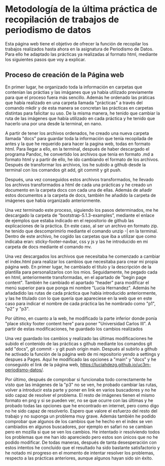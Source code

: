 # Metodología de la última práctica de recopilación de trabajos de periodismo de datos

Esta página web tiene el objetivo de ofrecer la función de recopilar los trabajos realizados hasta ahora en la asignatura de Periodismo de Datos. Para ello he adaptado las prácticas ya realizadas al formato html, mediante los siguientes pasos que voy a explicar.

## Proceso de creación de la Página web

En primer lugar, he organizado toda la información en carpetas que contenían las práctias y las imáganes que ya había utilizado previamente para que el proceso fuera más sencillo. Además he ordenado las práticas que había realizado en una carpeta llamada "prácticas" a través del comando mkdir y de esta manera se concretan las prácticas en carpetas distintas para falicitar su uso. De la misma manera, he tenido que cambiar la ruta de las imágenes que había utilizado en cada práctica y he tenido que hacerlo una por una desde la terminal, en nano.

A partir de tener los archivos ordenados, he creado una nueva carpeta llamada "docs" para guardar toda la información que tenía recopilada de antes y la que he requerido para hacer la pagina web, todas en formato html. Para llegar a ello, en la terminal, después de haber descargado el programa Pandoc, he convertido los archivos que tenía en formato .md a formato html y a partir de ello, he ido cambiando el formato de los archivos. Después de transformar los archivos, los he subido a github desde la terminal con los comandos git add, git commit y git push. 

Después, una vez conseguidos estos archivos transformados, he llevado los archivos transformados a html de cada una prácticas y he creado un documento en la carpeta docs con cada una de ellas. Además de añadir estos documentos a la carpeta de docs, también he añadido la carpeta de imágenes que había organizado anteriormente. 

Una vez terminado este proceso, siguiendo los pasos determinados, me he descargado la carpeta de  “bootstrap-5.1.3-examples”, mediante el enlace de ejemplos que estaba indicado en el repositorio de github las explicaciones de la práctica. En este caso, al ser un archivo en formato zip. he tenido que descomprimirlo mediante el comando unzip -| en la terminal. Dentro de este archivo, he cogido las carpetas que iba a utilizar que como indicaba eran: sticky-footer-navbar, css y js y las he introducido en mi carpeta de docs mediante el comando mv.

Una vez descargados los archivos que necesitaba he comenzado a cambiar el index.html para realizar los cambios que necesitaba para crear mi propia página web. En primer lugar, he cambiado el título y la descripción de la plantilla para personalizarlos con los mios. Seguidamente, he pegado cada en html, anteriormente transformadas, en el apartado de "begin page content". También he cambiado el apartado "header" para modificar el menú superior para que ponga mi nombre "Lucia Hernandez". Además he añadadido las rutas de cada práctica que había introducido anteriormente, y las he titulado con lo que quería que apareciese en la web que en este caso para indicar el nombre de cada práctica las he nombrado como "p1", "p2" y "p3".

Por último, en cuanto a la web, he modificado la parte inferior donde ponía "place sticky footer content here" para poner "Universidad Carlos III". A partir de estas modificaciones, he guardado los cambios realizados

Una vez guardado los cambios y realizado las últimas modificaciones he subido el contenido de las prácticas s github mediante los comandos git add "docs", git commit - y git push origin main. Después al subirlo a github he activado la función de la página web de mi repositorio yendo a settings y despues a Pages. Aquí he modificado las opciones a "main" y "docs" y he conseguido el link de la página web, https://luciahdezg.github.io/uc3m-periodismo-datos/.

Por último, después de comprobar si funcionaba todo correctamente he visto que las imágenes de la "p3" no se ven, he probado cambiar las rutas, volver a introducir esta parte y poner en link en varios buscadores y no he sido capaz de resolver el problema. El resto de imágenes tienen el mismo formato en png y si se pueden ver, no se que ocurre con las últimas y he probado todas las opciones que he encontrado en internet, pero como digo no he sido capaz de resolverlo. Espero que valore el esfuerzo del resto del trabajo y no suponga un problema muy grave.
Además también he podido comprobar que algunos de los cambios que he hecho en el index se ven cambiados en algunos buscadores, por ejemplo en safari no se cambian pero en mozilla si que se ven los cambios. He intentado ir resolviendo todos los problemas que me han ido apareciedo pero estos son únicos que no he podido modificar.
De todas maneras, después de tanta desesperación con estos intentos he concluido que el resultado ha sido bastante satisfactorio y he notado mi progreso en el momento de intentar resolver los problemas, respecto a las prácticas anteriores, aunque algunos hayan sido sin éxito.
